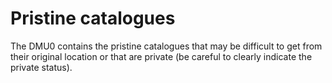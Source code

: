 Pristine catalogues
===================

The DMU0 contains the pristine catalogues that may be difficult to get from
their original location or that are private (be careful to clearly indicate the
private status).
